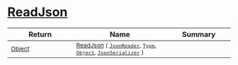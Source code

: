 # [ReadJson](./FeatureDescriptorJsonConverter-100664022.md)



| Return | Name | Summary | 
| --- | --- | --- | 
| <sub>[Object](https://docs.microsoft.com/en-us/dotnet/api/System.Object)</sub><img width=200/>| <sub>[ReadJson](./FeatureDescriptorJsonConverter-100664022.md) ( [`JsonReader`](./FeatureDescriptorJsonConverter-100664022.md), [`Type`](https://docs.microsoft.com/en-us/dotnet/api/System.Type), [`Object`](https://docs.microsoft.com/en-us/dotnet/api/System.Object), [`JsonSerializer`](./FeatureDescriptorJsonConverter-100664022.md) )</sub>| <sub></sub><img width=200/>| <br>



